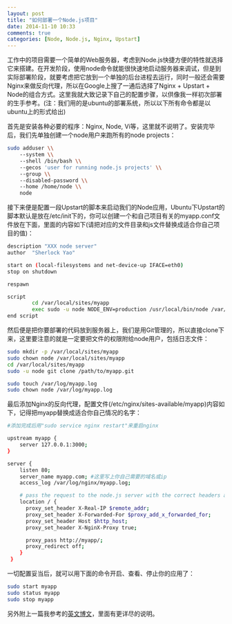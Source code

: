 ```yaml
---
layout: post
title: "如何部署一个Node.js项目"
date: 2014-11-10 10:33
comments: true
categories: [Node, Node.js, Nginx, Upstart]
---
```


工作中的项目需要一个简单的Web服务器，考虑到Node.js快捷方便的特性就选择它来搭建。在开发阶段，使用node命令就能很快速地启动服务器来调试，但是到实际部署阶段，就要考虑把它放到一个单独的后台进程去运行，同时一般还会需要Nginx来做反向代理，所以在Google上搜了一通后选择了Nginx + Upstart + Node的组合方式。这里我就大致记录下自己的配置步骤，以供像我一样初次部署的生手参考。(注：我们用的是ubuntu的部署系统，所以以下所有命令都是以ubuntu上的形式给出)

首先是安装各种必要的程序：Nginx, Node, Vi等，这里就不说明了。安装完毕后，我们先单独创建一个node用户来跑所有的node projects：

```bash
sudo adduser \\
    --system \\
    --shell /bin/bash \\
    --gecos 'user for running node.js projects' \\
    --group \\
    --disabled-password \\
    --home /home/node \\
    node
```

接下来便是配置一段Upstart的脚本来启动我们的Node应用，Ubuntu下Upstart的脚本默认是放在/etc/init下的，你可以创建一个和自己项目有关的myapp.conf文件放在下面，里面的内容如下(请把对应的文件目录和js文件替换成适合你自己项目的值)：

```bash
description "XXX node server"
author  "Sherlock Yao"

start on (local-filesystems and net-device-up IFACE=eth0)
stop on shutdown

respawn

script
        cd /var/local/sites/myapp
        exec sudo -u node NODE_ENV=production /usr/local/bin/node /var/local/sites/myapp/express.js >> /var/log/myapp.log 2>&1
end script
```

然后便是把你要部署的代码放到服务器上，我们是用Git管理的，所以直接clone下来，这里要注意的就是一定要把文件的权限附给node用户，包括日志文件：

```bash
sudo mkdir -p /var/local/sites/myapp
sudo chown node /var/local/sites/myapp
cd /var/local/sites/myapp
sudo -u node git clone /path/to/myapp.git

sudo touch /var/log/myapp.log
sudo chown node /var/log/myapp.log
```

最后添加Nginx的反向代理，配置文件(/etc/nginx/sites-available/myapp)内容如下，记得把myapp替换成适合你自己情况的名字：

```bash
#添加完成后用"sudo service nginx restart"来重启nginx

upstream myapp {
    server 127.0.0.1:3000;
}

server {
    listen 80;
    server_name myapp.com; #这里写上你自己需要的域名或ip
    access_log /var/log/nginx/myapp.log;

    # pass the request to the node.js server with the correct headers and much more can be added, see nginx config options
    location / {
      proxy_set_header X-Real-IP $remote_addr;
      proxy_set_header X-Forwarded-For $proxy_add_x_forwarded_for;
      proxy_set_header Host $http_host;
      proxy_set_header X-NginX-Proxy true;

      proxy_pass http://myapp/;
      proxy_redirect off;
    }
 }
```

一切配置妥当后，就可以用下面的命令开启、查看、停止你的应用了：

```bash
sudo start myapp
sudo status myapp
sudo stop myapp
```

另外附上一篇我参考的[英文博文](http://caolanmcmahon.com/posts/deploying_node_js_with_upstart/)，里面有更详尽的说明。